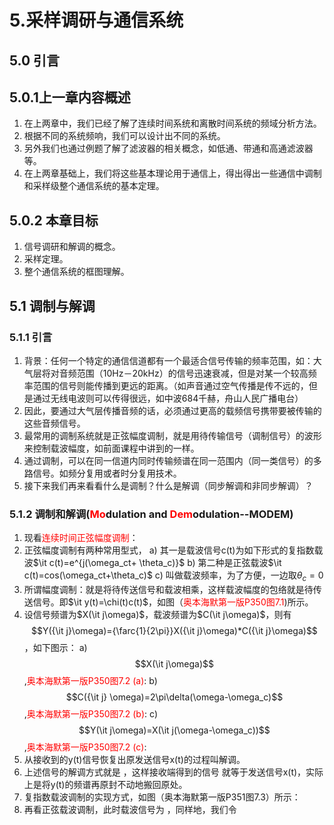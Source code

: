 # 5.采样调研与通信系统
## 5.0 引言
## 5.0.1上一章内容概述
1) 在上两章中，我们已经了解了连续时间系统和离散时间系统的频域分析方法。
2) 根据不同的系统频响，我们可以设计出不同的系统。
3) 另外我们也通过例题了解了滤波器的相关概念，如低通、带通和高通滤波器等。
4) 在上两章基础上，我们将这些基本理论用于通信上，得出得出一些通信中调制和采样级整个通信系统的基本定理。
## 5.0.2 本章目标
1) 信号调研和解调的概念。
2) 采样定理。
3) 整个通信系统的框图理解。
## 5.1 调制与解调
### 5.1.1 引言
1) 背景：任何一个特定的通信信道都有一个最适合信号传输的频率范围，如：大气层将对音频范围（10Hz－20kHz）的信号迅速衰减，但是对某一个较高频率范围的信号则能传播到更远的距离。（如声音通过空气传播是传不远的，但是通过无线电波则可以传得很远，如中波684千赫，舟山人民广播电台）
2) 因此，要通过大气层传播音频的话，必须通过更高的载频信号携带要被传输的这些音频信号。
3)	最常用的调制系统就是正弦幅度调制，就是用待传输信号（调制信号）的波形来控制载波幅度，如前面课程中讲到的一样。
4)	通过调制，可以在同一信道内同时传输频谱在同一范围内（同一类信号）的多路信号。如频分复用或者时分复用技术。
5)	接下来我们再来看看什么是调制？什么是解调（同步解调和非同步解调）？
### 5.1.2 调制和解调(<font color="red">Mo</font>dulation and <font color="red">Dem</font>odulation--MODEM)
1)	现看<font color="red">连续时间正弦幅度调制</font>：
2)	正弦幅度调制有两种常用型式，
a)	其一是载波信号c(t)为如下形式的复指数载波$\it c(t)=e^{j(\omega_ct+ \theta_c)}$
b)	第二种是正弦载波$\it c(t)=cos(\omega_ct+\theta_c)$ 
c)	 叫做载波频率，为了方便，一边取$\theta_c=0$
3)	所谓幅度调制：就是将待传送信号和载波相乘，这样载波幅度的包络就是待传送信号。即$\it y(t)=\chi(t)c(t)$，如图（<font  color="red">奥本海默第一版P350图7.1</font>)所示。
4)	设信号频谱为$X(\it j\omega)$，载波频谱为$C(\it j\omega)$，则有$$Y({\it j}\omega)={\farc{1}{2\pi}}X({\it j}\omega)*C({\it j}\omega)$$，如下图示：
a) $$X(\it j\omega)$$,<font color="red">奥本海默第一版P350图7.2 (a)</font>:
b)$$C({\it j}
\omega)=2\pi\delta(\omega-\omega_c)$$,<font color="red">奥本海默第一版P350图7.2 (b)</font>:
c)$$Y(\it j\omega)=X(\it j(\omega-\omega_c))$$,<font color="red">奥本海默第一版P350图7.2 (c)</font>:
5)	从接收到的y(t)信号恢复出原发送信号x(t)的过程叫解调。
6)	上述信号的解调方式就是 ，这样接收端得到的信号 就等于发送信号x(t)，实际上是将y(t)的频谱再原封不动地搬回原处。
7)	复指数载波调制的实现方式，如图（奥本海默第一版P351图7.3）所示：
8)	再看正弦载波调制，此时载波信号为 ，同样地，我们令 